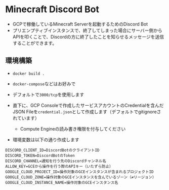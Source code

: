 # Minecraft Discord Bot
- GCPで稼働しているMinecraft Serverを起動するためのDiscord Bot
- プリエンプティブインスタンスで、終了してしまった場合にサーバー側からAPIを叩くことで、Discordの方に終了したことを知らせるメッセージを送信することができます。

## 環境構築
- `docker build .`
- `docker-compose`などはお好みで
- デフォルトで`3000/tcp`を使用します
- 直下に、GCP Consoleで作成したサービスアカウントのCredentialを含んだJSON Fileを`credential.json`として作成します（デフォルトでgitignoreされています）
  - Compute Engineの読み書き権限を付与してください

- 環境変数は以下の通り作成します
```env
DISCORD_CLIENT_ID=DiscordBotのクライアントID
DISCORD_TOKEN=DiscordBotのToken
DISCORD_CHANNEL=通知を行う先のDiscordチャンネル名
ALLOW_KEY=GCEから操作を行う際のAPIキー（いたずら防止）
GOOGLE_CLOUD_PROJECT_ID=操作対象のGCEインスタンスが含まれるプロジェクトID
GOOGLE_CLOUD_ZONE=操作対象のGCEインスタンスを含んでいるゾーン（≠リージョン）
GOOGLE_CLOUD_INSTANCE_NAME=操作対象のGCEインスタンス名
```
